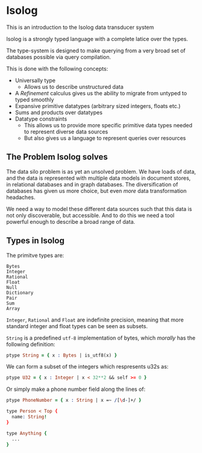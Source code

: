 # Isolog

This is an introduction to the Isolog data transducer system

Isolog is a strongly typed language with a complete latice over the
types.

The type-system is designed to make querying from a very broad set of
databases possible via query compilation.

This is done with the following concepts:

* Universally type
  - Allows us to describe unstructured data
* A *Refinement* calculus gives us the ability to migrate from untyped
  to typed smoothly
* Expansive primitive datatypes (arbitrary sized integers, floats etc.)
* Sums and products over datatypes
* Datatype constraints
  - This allows us to provide more specific primitive data types
    needed to represent diverse data sources
  - But also gives us a language to represent queries over resources

## The Problem Isolog solves

The data silo problem is as yet an unsolved problem. We have loads of
data, and the data is represented with multiple data models in
document stores, in relational databases and in graph databases. The
diversification of databases has given us more choice, but even *more*
data transformation headaches.

We need a way to model these different data sources such that this
data is not only discoverable, but accessible. And to do this we need
a tool powerful enough to describe a broad range of data.

## Types in Isolog

The primitve types are:

```
Bytes
Integer
Rational
Float
Null
Dictionary
Pair
Sum
Array
```

`Integer`, `Rational` and `Float` are indefinite precision, meaning
that more standard integer and float types can be seen as subsets.

`String` is a predefined `utf-8` implementation of bytes, which
*morally* has the following definition:

```prolog
ptype String = { x : Bytes | is_utf8(x) }
```

We can form a subset of the integers which respresents u32s as:

```prolog
ptype U32 = { x : Integer | x < 32**2 && self >= 0 }
```

Or simply make a phone number field along the lines of:

```prolog
ptype PhoneNumber = { x : String | x =~ /[\d-]+/ }
```

```prolog
type Person < Top {
  name: String!
}

type Anything {
  ...
}

```
